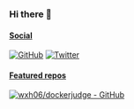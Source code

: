 ### Hi there 👋

<!--
**wxh06/wxh06** is a ✨ _special_ ✨ repository because its `README.md` (this file) appears on your GitHub profile.

Here are some ideas to get you started:

- 🔭 I’m currently working on ...
- 🌱 I’m currently learning ...
- 👯 I’m looking to collaborate on ...
- 🤔 I’m looking for help with ...
- 💬 Ask me about ...
- 📫 How to reach me: ...
- 😄 Pronouns: ...
- ⚡ Fun fact: ...
-->

#### [Social](https://wxh06.github.io)
[![GitHub](https://img.shields.io/github/followers/wxh06?style=social)](https://github.com/wxh06)
[![Twitter](https://img.shields.io/twitter/follow/wxh06?style=social)](https://twitter.com/wxh06)

#### [Featured repos](https://github.com/wxh06?tab=repositories)
[![wxh06/dockerjudge - GitHub](https://gh-card.dev/repos/wxh06/dockerjudge.svg)](https://github.com/wxh06/dockerjudge)
